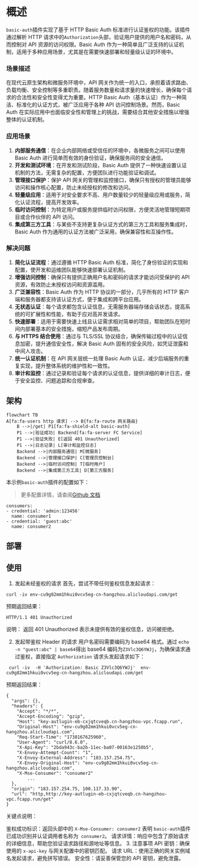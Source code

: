 # 概述

`basic-auth`插件实现了基于 HTTP Basic Auth 标准进行认证鉴权的功能。该插件通过解析 HTTP 请求中的`Authorization`头部，验证用户提供的用户名和密码，从而控制对 API 资源的访问权限。Basic Auth 作为一种简单且广泛支持的认证机制，适用于多种应用场景，尤其是在需要快速部署和轻量级认证的环境中。

### 场景描述

在现代云原生架构和微服务环境中，API 网关作为统一的入口，承担着请求路由、负载均衡、安全控制等多重职责。随着服务数量和请求量的快速增长，确保每个请求的合法性和安全性变得尤为重要。HTTP Basic Auth（基本认证）作为一种简洁、标准化的认证方式，被广泛应用于各种 API 访问控制场景。然而，Basic Auth 在实际应用中也面临安全性和管理上的挑战，需要结合其他安全措施以增强整体的认证机制。

### 应用场景

1. **内部服务通信**：在企业内部网络或受信任的环境中，各微服务之间可以使用 Basic Auth 进行简单而有效的身份验证，确保服务间的安全通信。
2. **开发和测试环境**：在开发和测试阶段，Basic Auth 提供了一种快速设置认证机制的方法，无需复杂的配置，方便团队进行功能验证和调试。
3. **管理接口保护**：保护 API 网关的管理和监控接口，确保只有授权的管理员能够访问和操作核心配置，防止未经授权的修改和访问。
4. **轻量级应用**：适用于对安全要求不高、用户数量较少的轻量级应用或服务，简化认证流程，提高开发效率。
5. **临时访问控制**：为特定用户或服务提供临时访问权限，方便灵活地管理短期项目或合作伙伴的 API 访问。
6. **集成第三方工具**：与某些不支持更复杂认证方式的第三方工具和服务集成时，Basic Auth 作为通用的认证方法被广泛采用，确保兼容性和互操作性。

### 解决问题

1. **简化认证流程**：通过遵循 HTTP Basic Auth 标准，简化了身份验证的实现和配置，使开发和运维团队能够快速部署认证机制。
2. **增强访问控制**：确保只有提供正确用户名和密码的请求才能访问受保护的 API 资源，有效防止未授权访问和资源滥用。
3. **广泛兼容性**：Basic Auth 作为 HTTP 协议的一部分，几乎所有的 HTTP 客户端和服务器都支持该认证方式，便于集成和跨平台应用。
4. **无状态认证**：每个请求都包含认证信息，无需服务器端存储会话状态，提高系统的可扩展性和性能，有助于应对高并发请求。
5. **快速部署**：适用于需要快速上线且认证需求相对简单的项目，帮助团队在短时间内部署基本的安全措施，缩短产品发布周期。
6. **与 HTTPS 结合使用**：通过与 TLS/SSL 协议结合，确保传输过程中的认证信息加密，提升通信安全性，解决 Basic Auth 固有的安全风险，如凭证泄露和中间人攻击。
7. **统一认证机制**：在 API 网关层统一处理 Basic Auth 认证，减少后端服务的重复实现，提升整体系统的维护性和一致性。
8. **审计和监控**：通过记录和验证每个请求的认证信息，提供详细的审计日志，便于安全监控、问题追踪和合规审查。

## 架构

```mermaid
flowchart TB
A[fa:fa-users http 请求] --> B{fa:fa-route 网关路由}
	B -->|/get| P1[fa:fa-shield-alt basic-auth]
	P1 -->|验证成功| Backend[fa:fa-server FC Service]
	P1 -->|验证失败| E[返回 401 Unauthorized]
	P1 -->|日志记录| L[审计和监控日志]
	Backend -->|内部服务通信| M[微服务]
	Backend -->|管理接口保护| C[管理员控制台]
	Backend -->|临时访问控制| T[临时用户]
	Backend -->|集成第三方工具| D[第三方服务]
```

本示例`basic-auth`插件的配置如下：

> 更多配置详情，请查阅[Github 文档](https://github.com/alibaba/higress/blob/main/plugins/wasm-go/extensions/basic-auth/README.md)

```
consumers:
- credential: 'admin:123456'
  name: consumer1
- credential: 'guest:abc'
  name: consumer2
```

## 部署

## 使用

1. 发起未经鉴权的请求
   首先，尝试不带任何鉴权信息发起请求：

```
curl -iv env-cu9g82mm1hkui0vcv5eg-cn-hangzhou.alicloudapi.com/get
```

预期返回结果：

```
HTTP/1.1 401 Unauthorized
```

说明：
返回 401 Unauthorized 表示未提供有效的鉴权信息，访问被拒绝。

2. 发起带鉴权 Header 的请求
   用户名密码需要编码为 base64 格式。通过 `echo -n "guest:abc" | base64`得出 base64 编码为`Z3Vlc3Q6YWJj`，为确保请求通过鉴权，直接指定 `Authorization` 请求头发起请求如下：

```
 curl -iv  -H 'Authorization: Basic Z3Vlc3Q6YWJj'  env-cu9g82mm1hkui0vcv5eg-cn-hangzhou.alicloudapi.com/get
```

预期返回结果：

```
{
  "args": {},
  "headers": {
    "Accept": "*/*",
    "Accept-Encoding": "gzip",
    "Host": "key-autlugin-eb-cxjqtcveqb.cn-hangzhou-vpc.fcapp.run",
    "Original-Host": "env-cu9g82mm1hkui0vcv5eg-cn-hangzhou.alicloudapi.com",
    "Req-Start-Time": "1738167625960",
    "User-Agent": "curl/8.6.0",
    "X-Api-Key": "2bda943c-ba2b-11ec-ba07-00163e1250b5",
    "X-Envoy-Attempt-Count": "1",
    "X-Envoy-External-Address": "183.157.254.75",
    "X-Envoy-Original-Host": "env-cu9g82mm1hkui0vcv5eg-cn-hangzhou.alicloudapi.com",
    "X-Mse-Consumer": "consumer2"
		...
  },
  "origin": "183.157.254.75, 100.117.33.90",
  "url": "http,http://key-autlugin-eb-cxjqtcveqb.cn-hangzhou-vpc.fcapp.run/get"
}
```

关键点说明：

鉴权成功标识：返回头部中的 `X-Mse-Consumer: consumer2` 表明 `basic-auth`插件已成功识别并认证调用者名称为` consumer2`。
请求详情：响应中包含了原始请求的详细信息，帮助您验证请求路径和源地址等信息。 3. 注意事项
API 密钥：确保使用的 `x-api-key` 与网关配置中的密钥匹配。
请求 URL：使用正确的网关实例域名发起请求，避免拼写错误。
安全性：请妥善保管您的 API 密钥，避免泄露。
